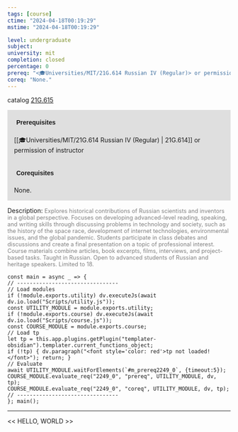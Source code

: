 ```yaml
---
tags: [course]
ctime: "2024-04-18T00:19:29"
mstime: "2024-04-18T00:19:29"

level: undergraduate
subject: 
university: mit
completion: closed
percentage: 0
prereq: "<🎓Universities/MIT/21G.614 Russian IV (Regular)> or permission of instructor"
coreq: "None."
---
```


catalog [21G.615](http://student.mit.edu/catalog/m21Gm.html#21G.615)

<span style="display: block; padding: 15px; background-color: rgb(100, 100, 100, 0.2);"><font id="m_prereq2249_0" style="display: block; font-family: Arial, sans-serif; font-weight: bold; padding: 5px">Prerequisites</font><br><span id="prereq2249_0">[[🎓Universities/MIT/21G.614 Russian IV (Regular) | 21G.614]] or permission of instructor</span></span>
<span style="display: block; padding: 15px; background-color: rgb(100, 100, 100, 0.2);"><font id="m_coreq2249_0" style="display: block; font-family: Arial, sans-serif; font-weight: bold; padding: 5px">Corequisites</font><br><span id="coreq2249_0">None.</span></span>

<font style="">Description:</font>
<font style="color: grey; font-size: 0.8rem;">Explores historical contributions of Russian scientists and inventors in a global perspective. Focuses on developing advanced-level reading, speaking, and writing skills through discussing problems in technology and society, such as the history of the space race, development of internet technologies, environmental issues, and the global pandemic. Students participate in class debates and discussions and create a final presentation on a topic of professional interest. Course materials combine articles, book excerpts, films, interviews, and project-based tasks. Taught in Russian. Open to advanced students of Russian and heritage speakers. Limited to 18.</font>

```dataviewjs
const main = async _ => {
// --------------------------------
// Load modules
if (!module.exports.utility) dv.executeJs(await dv.io.load("Scripts/utility.js"));
const UTILITY_MODULE = module.exports.utility;
if (!module.exports.course) dv.executeJs(await dv.io.load("Scripts/course.js"));
const COURSE_MODULE = module.exports.course;
// Load tp
let tp = this.app.plugins.getPlugin("templater-obsidian").templater.current_functions_object;
if (!tp) { dv.paragraph("<font style='color: red'>tp not loaded!</font>"); return; }
// Evaluate
await UTILITY_MODULE.waitForElements(`#m_prereq2249_0`, {timeout:5});
COURSE_MODULE.evaluate_req("2249_0", "prereq", UTILITY_MODULE, dv, tp);
COURSE_MODULE.evaluate_req("2249_0", "coreq", UTILITY_MODULE, dv, tp);
// --------------------------------
}; main();
```

---

<< HELLO, WORLD >>
